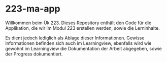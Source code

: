 # 223-ma-app

Willkommen beim Ük 223. Dieses Repository enthält den Code für die Applikation, die wir im Modul 223 erstellen werden, sowie die Lerninhalte. 

Es dient jedoch lediglich als Ablage dieser Informationen. Gewisse Informationen befinden sich auch im Learningview, ebenfalls wird wie gewohnt im Learningview die Dokumentation der Arbeit abgegeben, sowie der Progress dokumentiert.